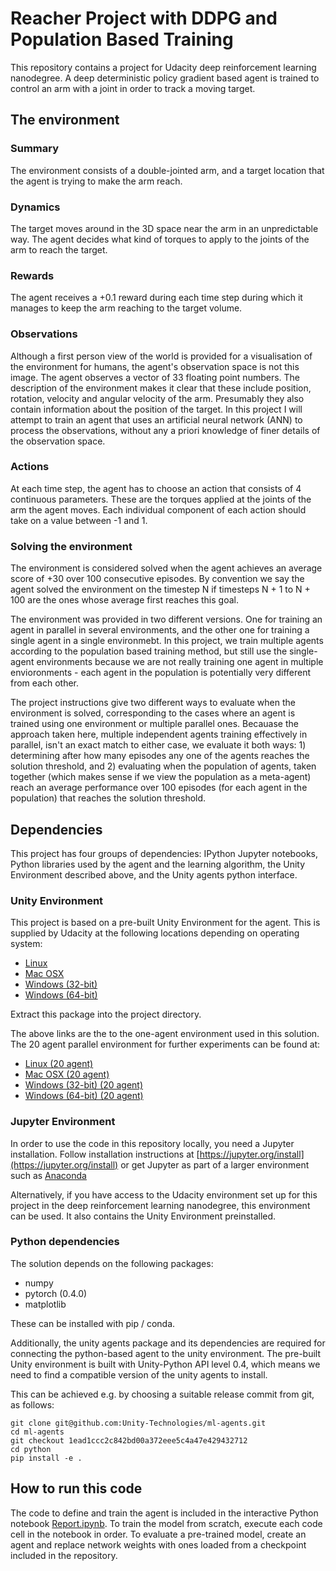 # Reacher Project with DDPG and Population Based Training

This repository contains a project for Udacity deep reinforcement learning nanodegree. A deep deterministic policy gradient based agent is trained to control an arm with a joint in order to track a moving target.

## The environment

### Summary

The environment consists of a double-jointed arm, and a target location that the agent is trying to make the arm reach.

### Dynamics

The target moves around in the 3D space near the arm in an unpredictable way. The agent decides what kind of torques to apply to the joints of the arm to reach the target.

### Rewards

The agent receives a +0.1 reward during each time step during which it manages to keep the arm reaching to the target volume.

### Observations

Although a first person view of the world is provided for a visualisation of the environment for humans, the agent's observation space is not this image. The agent observes a vector of 33 floating point numbers. The description of the environment makes it clear that these include position, rotation, velocity and angular velocity of the arm. Presumably they also contain information about the position of the target. In this project I will attempt to train an agent that uses an artificial neural network (ANN) to process the observations, without any a priori knowledge of finer details of the observation space.

### Actions

At each time step, the agent has to choose an action that consists of 4 continuous parameters. These are the torques applied at the joints of the arm the agent moves. Each individual component of each action should take on a value between -1 and 1.

### Solving the environment

The environment is considered solved when the agent achieves an average score of +30 over 100 consecutive episodes. By convention we say the agent solved the environment on the timestep N if timesteps N + 1 to N + 100 are the ones whose average first reaches this goal.

The environment was provided in two different versions. One for training an agent in parallel in several environments, and the other one for training a single agent in a single environmebt. In this project, we train multiple agents according to the population based training method, but still use the single-agent environments because we are not really training one agent in multiple envioronments - each agent in the population is potentially very different from each other.

The project instructions give two different ways to evaluate when the environment is solved, corresponding to the cases where an agent is trained using one environment or multiple parallel ones. Becauase the approach taken here, multiple independent agents training effectively in parallel, isn't an exact match to either case, we evaluate it both ways: 1) determining after how many episodes any one of the agents reaches the solution threshold, and 2) evaluating when the population of agents, taken together (which makes sense if we view the population as a meta-agent) reach an average performance over 100 episodes (for each agent in the population) that reaches the solution threshold.

## Dependencies

This project has four groups of dependencies: IPython Jupyter notebooks, Python libraries used by the agent and the learning algorithm, the Unity Environment described above, and the Unity agents python interface.

### Unity Environment

This project is based on a pre-built Unity Environment for the agent. This is supplied by Udacity at the following locations depending on operating system:

- [Linux](https://s3-us-west-1.amazonaws.com/udacity-drlnd/P2/Reacher/one_agent/Reacher_Linux.zip)
- [Mac OSX](https://s3-us-west-1.amazonaws.com/udacity-drlnd/P2/Reacher/one_agent/Reacher.app.zip)
- [Windows (32-bit)](https://s3-us-west-1.amazonaws.com/udacity-drlnd/P2/Reacher/one_agent/Reacher_Windows_x86.zip)
- [Windows (64-bit)](https://s3-us-west-1.amazonaws.com/udacity-drlnd/P2/Reacher/one_agent/Reacher_Windows_x86_64.zip)

Extract this package into the project directory.

The above links are the to the one-agent environment used in this solution. The 20 agent parallel environment for
further experiments can be found at:

- [Linux (20 agent)](https://s3-us-west-1.amazonaws.com/udacity-drlnd/P2/Reacher/Reacher_Linux.zip)
- [Mac OSX (20 agent)](https://s3-us-west-1.amazonaws.com/udacity-drlnd/P2/Reacher/Reacher.app.zip)
- [Windows (32-bit) (20 agent)](https://s3-us-west-1.amazonaws.com/udacity-drlnd/P2/Reacher/Reacher_Windows_x86.zip)
- [Windows (64-bit) (20 agent)](https://s3-us-west-1.amazonaws.com/udacity-drlnd/P2/Reacher/Reacher_Windows_x86_64.zip)

### Jupyter Environment

In order to use the code in this repository locally, you need a Jupyter installation. Follow installation instructions at [https://jupyter.org/install](https://jupyter.org/install) or get Jupyter as part of a larger environment such as [Anaconda](https://www.anaconda.com/)

Alternatively, if you have access to the Udacity environment set up for this project in the deep reinforcement learning nanodegree, this environment can be used. It also contains the Unity Environment preinstalled.

### Python dependencies

The solution depends on the following packages:
 - numpy
 - pytorch (0.4.0)
 - matplotlib

These can be installed with pip / conda.

Additionally, the unity agents package and its dependencies are required for connecting the python-based agent to the unity environment. The pre-built Unity environment is built with Unity-Python API level 0.4, which means we need to find a compatible version of the unity agents to install.

This can be achieved e.g. by choosing a suitable release commit from git, as follows:

```
git clone git@github.com:Unity-Technologies/ml-agents.git
cd ml-agents
git checkout 1ead1ccc2c842bd00a372eee5c4a47e429432712 
cd python
pip install -e .
```

## How to run this code

The code to define and train the agent is included in the interactive Python notebook [Report.ipynb](Report.ipynb). To train the model from scratch, execute each code cell in the notebook in order. To evaluate a pre-trained model, create an agent and replace network weights with ones loaded from a checkpoint included in the repository.
